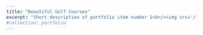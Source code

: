 ```yaml
---
title: "Beautiful Golf Courses"
excerpt: "Short description of portfolio item number 1<br/><img src='/images/golf1.png'>"
#collection: portfolio
---
```


